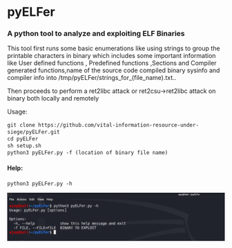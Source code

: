 # pyELFer
### A python tool to analyze and exploiting ELF Binaries
This tool first runs some basic enumerations like using strings to group the printable characters in binary which includes some important information like User defined functions , Predefined functions ,Sections and Compiler generated functions,name of the source code compiled binary sysinfo and compiler info into /tmp/pyELFer/strings_for_(file_name).txt..

Then proceeds to perform a ret2libc attack or ret2csu->ret2libc attack on binary both locally and remotely 

Usage:
```
git clone https://github.com/vital-information-resource-under-siege/pyELFer.git
cd pyELFer
sh setup.sh
python3 pyELFer.py -f (location of binary file name)
```

#### Help:

```
python3 pyELFer.py -h 
```

![help](https://github.com/vital-information-resource-under-siege/pyELFer/blob/main/images/pyELFer01.png)


